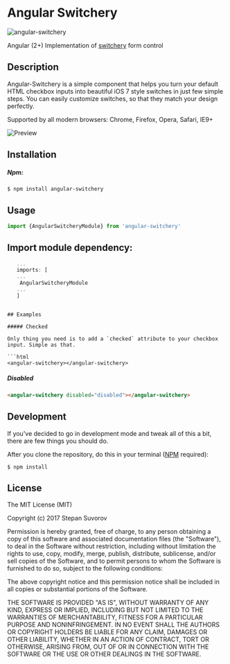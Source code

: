 # Angular Switchery

![angular-switchery](https://user-images.githubusercontent.com/1526680/28157705-9b59934c-67b7-11e7-95f7-6d655ae5d714.png)

Angular (2+) Implementation of [switchery](https://github.com/abpetkov/switchery) form control

## Description

Angular-Switchery is a simple component that helps you turn your default HTML checkbox inputs into beautiful iOS 7 style switches in just few simple steps. You can easily customize switches, so that they match your design perfectly.

Supported by all modern browsers: Chrome, Firefox, Opera, Safari, IE9+

![Preview](http://i.imgur.com/0PcuTbO.jpg)

## Installation

##### Npm:

```shell
$ npm install angular-switchery
```


## Usage

```js
import {AngularSwitcheryModule} from 'angular-switchery'
```

## Import module dependency:

```js
   ...
   imports: [
   ...
    AngularSwitcheryModule
   ...
   ]
   ```
```

## Examples

##### Checked

Only thing you need is to add a `checked` attribute to your checkbox input. Simple as that.

```html
<angular-switchery></angular-switchery>
```

##### Disabled

```html
<angular-switchery disabled="disabled"></angular-switchery>
```


## Development

If you've decided to go in development mode and tweak all of this a bit, there are few things you should do.

After you clone the repository, do this in your terminal ([NPM](http://npmjs.org/) required):

```shell
$ npm install
```

## License

The MIT License (MIT)

Copyright (c) 2017 Stepan Suvorov

Permission is hereby granted, free of charge, to any person obtaining a copy of
this software and associated documentation files (the "Software"), to deal in
the Software without restriction, including without limitation the rights to
use, copy, modify, merge, publish, distribute, sublicense, and/or sell copies of
the Software, and to permit persons to whom the Software is furnished to do so,
subject to the following conditions:

The above copyright notice and this permission notice shall be included in all
copies or substantial portions of the Software.

THE SOFTWARE IS PROVIDED "AS IS", WITHOUT WARRANTY OF ANY KIND, EXPRESS OR
IMPLIED, INCLUDING BUT NOT LIMITED TO THE WARRANTIES OF MERCHANTABILITY, FITNESS
FOR A PARTICULAR PURPOSE AND NONINFRINGEMENT. IN NO EVENT SHALL THE AUTHORS OR
COPYRIGHT HOLDERS BE LIABLE FOR ANY CLAIM, DAMAGES OR OTHER LIABILITY, WHETHER
IN AN ACTION OF CONTRACT, TORT OR OTHERWISE, ARISING FROM, OUT OF OR IN
CONNECTION WITH THE SOFTWARE OR THE USE OR OTHER DEALINGS IN THE SOFTWARE.